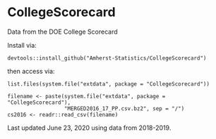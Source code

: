 # CollegeScorecard
Data from the DOE College Scorecard 

Install via:

`devtools::install_github("Amherst-Statistics/CollegeScorecard")`

then access via:

```
list.files(system.file("extdata", package = "CollegeScorecard"))
```

```
filename <- paste(system.file("extdata", package = "CollegeScorecard"), 
                  "MERGED2016_17_PP.csv.bz2", sep = "/")
cs2016 <- readr::read_csv(filename)
```

Last updated June 23, 2020 using data from 2018-2019.
